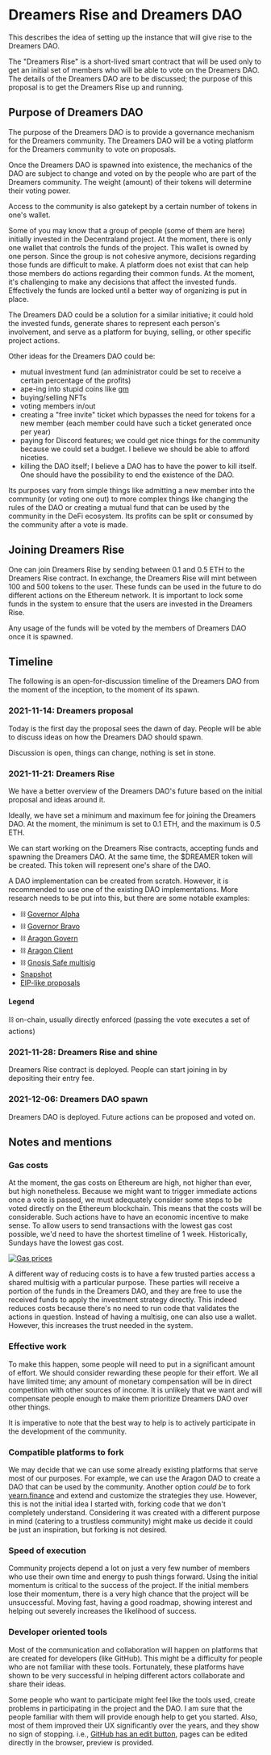 # Dreamers Rise and Dreamers DAO

This describes the idea of setting up the instance that will give rise to the Dreamers DAO.

The "Dreamers Rise" is a short-lived smart contract that will be used only to get an initial set of members who will be able to vote on the Dreamers DAO. The details of the Dreamers DAO are to be discussed; the purpose of this proposal is to get the Dreamers Rise up and running.

## Purpose of Dreamers DAO

The purpose of the Dreamers DAO is to provide a governance mechanism for the Dreamers community. The Dreamers DAO will be a voting platform for the Dreamers community to vote on proposals.

Once the Dreamers DAO is spawned into existence, the mechanics of the DAO are subject to change and voted on by the people who are part of the Dreamers community. The weight (amount) of their tokens will determine their voting power.

Access to the community is also gatekept by a certain number of tokens in one's wallet.

Some of you may know that a group of people (some of them are here) initially invested in the Decentraland project. At the moment, there is only one wallet that controls the funds of the project. This wallet is owned by one person. Since the group is not cohesive anymore, decisions regarding those funds are difficult to make. A platform does not exist that can help those members do actions regarding their common funds. At the moment, it's challenging to make any decisions that affect the invested funds. Effectively the funds are locked until a better way of organizing is put in place.

The Dreamers DAO could be a solution for a similar initiative; it could hold the invested funds, generate shares to represent each person's involvement, and serve as a platform for buying, selling, or other specific project actions. 

Other ideas for the Dreamers DAO could be:

- mutual investment fund (an administrator could be set to receive a certain percentage of the profits)
- ape-ing into stupid coins like [gm](https://coinmarketcap.com/currencies/gm/)
- buying/selling NFTs
- voting members in/out
- creating a "free invite" ticket which bypasses the need for tokens for a new member (each member could have such a ticket generated once per year)
- paying for Discord features; we could get nice things for the community because we could set a budget. I believe we should be able to afford niceties.
- killing the DAO itself; I believe a DAO has to have the power to kill itself. One should have the possibility to end the existence of the DAO.

Its purposes vary from simple things like admitting a new member into the community (or voting one out) to more complex things like changing the rules of the DAO or creating a mutual fund that can be used by the community in the DeFi ecosystem. Its profits can be split or consumed by the community after a vote is made.

## Joining Dreamers Rise

One can join Dreamers Rise by sending between 0.1 and 0.5 ETH to the Dreamers Rise contract. In exchange, the Dreamers Rise will mint between 100 and 500 tokens to the user. These funds can be used in the future to do different actions on the Ethereum network. It is important to lock some funds in the system to ensure that the users are invested in the Dreamers Rise.

Any usage of the funds will be voted by the members of Dreamers DAO once it is spawned.

## Timeline

The following is an open-for-discussion timeline of the Dreamers DAO from the moment of the inception, to the moment of its spawn.

### 2021-11-14: Dreamers proposal

Today is the first day the proposal sees the dawn of day. People will be able to discuss ideas on how the Dreamers DAO should spawn. 

Discussion is open, things can change, nothing is set in stone.

### 2021-11-21: Dreamers Rise

We have a better overview of the Dreamers DAO's future based on the initial proposal and ideas around it.

Ideally, we have set a minimum and maximum fee for joining the Dreamers DAO. At the moment, the minimum is set to 0.1 ETH, and the maximum is 0.5 ETH.

We can start working on the Dreamers Rise contracts, accepting funds and spawning the Dreamers DAO. At the same time, the $DREAMER token will be created. This token will represent one's share of the DAO.

A DAO implementation can be created from scratch. However, it is recommended to use one of the existing DAO implementations. More research needs to be put into this, but there are some notable examples:

- ⛓ [Governor Alpha](https://github.com/compound-finance/compound-protocol/blob/master/contracts/Governance/GovernorAlpha.sol)
- ⛓ [Governor Bravo](https://github.com/compound-finance/compound-protocol/blob/master/contracts/Governance/GovernorBravoDelegate.sol)
- ⛓ [Aragon Govern](https://govern.aragon.org/#/)
- ⛓ [Aragon Client](https://client.aragon.org/#/)
- ⛓ [Gnosis Safe multisig](https://gnosis-safe.io/)
- [Snapshot](https://snapshot.org/#/)
- [EIP-like proposals](https://eips.ethereum.org/EIPS/eip-1)

#### Legend

⛓ on-chain, usually directly enforced (passing the vote executes a set of actions)

### 2021-11-28: Dreamers Rise and shine 

Dreamers Rise contract is deployed. People can start joining in by depositing their entry fee.

### 2021-12-06: Dreamers DAO spawn

Dreamers DAO is deployed. Future actions can be proposed and voted on.

## Notes and mentions

### Gas costs

At the moment, the gas costs on Ethereum are high, not higher than ever, but high nonetheless. Because we might want to trigger immediate actions once a vote is passed, we must adequately consider some steps to be voted directly on the Ethereum blockchain. This means that the costs will be considerable. Such actions have to have an economic incentive to make sense. To allow users to send transactions with the lowest gas cost possible, we'd need to have the shortest timeline of 1 week. Historically, Sundays have the lowest gas cost.

[![Gas prices](https://i.imgur.com/5JEZMME.png)](https://dune.xyz/embeds/243271/455018/c2f4b5d1-ebf6-4e89-9dba-1957719c1f85)

A different way of reducing costs is to have a few trusted parties access a shared multisig with a particular purpose. These parties will receive a portion of the funds in the Dreamers DAO, and they are free to use the received funds to apply the investment strategy directly. This indeed reduces costs because there's no need to run code that validates the actions in question. Instead of having a multisig, one can also use a wallet. However, this increases the trust needed in the system.

### Effective work

To make this happen, some people will need to put in a significant amount of effort. We should consider rewarding these people for their effort. We all have limited time; any amount of monetary compensation will be in direct competition with other sources of income. It is unlikely that we want and will compensate people enough to make them prioritize Dreamers DAO over other things.

It is imperative to note that the best way to help is to actively participate in the development of the community. 

### Compatible platforms to fork

We may decide that we can use some already existing platforms that serve most of our purposes. For example, we can use the Aragon DAO to create a DAO that can be used by the community. Another option *could be* to fork [yearn.finance](https://yearn.finance/) and extend and customize the strategies they use. However, this is not the initial idea I started with, forking code that we don't completely understand. Considering it was created with a different purpose in mind (catering to a trustless community) might make us decide it could be just an inspiration, but forking is not desired.

### Speed of execution

Community projects depend a lot on just a very few number of members who use their own time and energy to push things forward. Using the initial momentum is critical to the success of the project. If the initial members lose their momentum, there is a very high chance that the project will be unsuccessful. Moving fast, having a good roadmap, showing interest and helping out severely increases the likelihood of success.

### Developer oriented tools

Most of the communication and collaboration will happen on platforms that are created for developers (like GitHub). This might be a difficulty for people who are not familiar with these tools. Fortunately, these platforms have shown to be very successful in helping different actors collaborate and share their ideas.

Some people who want to participate might feel like the tools used, create problems in participating in the project and the DAO. I am sure that the people familiar with them will provide enough help to get you started. Also, most of them improved their UX significantly over the years, and they show no sign of stopping. i.e., [GitHub has an edit button](https://docs.github.com/en/repositories/working-with-files/managing-files/editing-files), pages can be edited directly in the browser, preview is provided.
